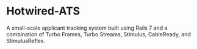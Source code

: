 # Hotwired-ATS

A small-scale applicant tracking system built using Rails 7 and a combination of Turbo Frames, Turbo Streams, Stimulus, CableReady, and StimulusReflex.
